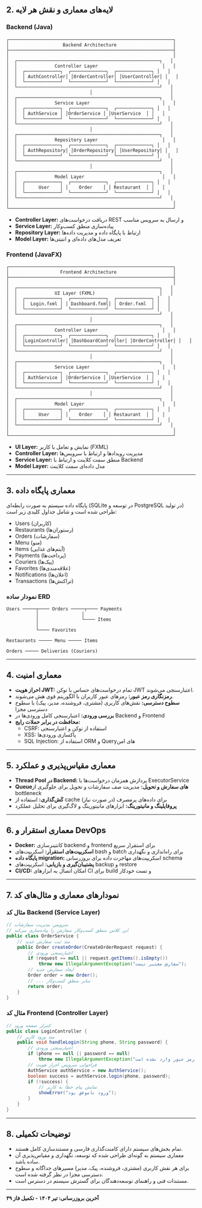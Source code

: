 ## 2. لایه‌های معماری و نقش هر لایه

### Backend (Java)

```
┌─────────────────────────────────────────────────────────────┐
│                    Backend Architecture                     │
├─────────────────────────────────────────────────────────────┤
│                                                             │
│  ┌─────────────────────────────────────────────────────┐   │
│  │              Controller Layer                        │   │
│  │  ┌─────────────┐  ┌─────────────┐  ┌─────────────┐ │   │
│  │  │ AuthController│ │OrderController│ │UserController│ │   │
│  │  └─────────────┘  └─────────────┘  └─────────────┘ │   │
│  └─────────────────────────────────────────────────────┘   │
│                              │                             │
│  ┌─────────────────────────────────────────────────────┐   │
│  │              Service Layer                           │   │
│  │  ┌─────────────┐  ┌─────────────┐  ┌─────────────┐ │   │
│  │  │ AuthService │ │OrderService │ │UserService  │ │   │
│  │  └─────────────┘  └─────────────┘  └─────────────┘ │   │
│  └─────────────────────────────────────────────────────┘   │
│                              │                             │
│  ┌─────────────────────────────────────────────────────┐   │
│  │              Repository Layer                        │   │
│  │  ┌─────────────┐  ┌─────────────┐  ┌─────────────┐ │   │
│  │  │ AuthRepository│ │OrderRepository│ │UserRepository│ │   │
│  │  └─────────────┘  └─────────────┘  └─────────────┘ │   │
│  └─────────────────────────────────────────────────────┘   │
│                              │                             │
│  ┌─────────────────────────────────────────────────────┐   │
│  │              Model Layer                             │   │
│  │  ┌─────────────┐  ┌─────────────┐  ┌─────────────┐ │   │
│  │  │     User    │ │    Order    │ │ Restaurant  │ │   │
│  │  └─────────────┘  └─────────────┘  └─────────────┘ │   │
│  └─────────────────────────────────────────────────────┘   │
│                                                             │
└─────────────────────────────────────────────────────────────┘
```

- **Controller Layer:** دریافت درخواست‌های REST و ارسال به سرویس مناسب
- **Service Layer:** پیاده‌سازی منطق کسب‌وکار
- **Repository Layer:** ارتباط با پایگاه داده و مدیریت داده‌ها
- **Model Layer:** تعریف مدل‌های داده‌ای و انتیتی‌ها

### Frontend (JavaFX)

```
┌─────────────────────────────────────────────────────────────┐
│                   Frontend Architecture                     │
├─────────────────────────────────────────────────────────────┤
│                                                             │
│  ┌─────────────────────────────────────────────────────┐   │
│  │              UI Layer (FXML)                        │   │
│  │  ┌─────────────┐  ┌─────────────┐  ┌─────────────┐ │   │
│  │  │  Login.fxml │ │ Dashboard.fxml│ │ Order.fxml  │ │   │
│  │  └─────────────┘  └─────────────┘  └─────────────┘ │   │
│  └─────────────────────────────────────────────────────┘   │
│                              │                             │
│  ┌─────────────────────────────────────────────────────┐   │
│  │              Controller Layer                        │   │
│  │  ┌─────────────┐  ┌─────────────┐  ┌─────────────┐ │   │
│  │  │LoginController│ │DashboardController│ │OrderController│ │   │
│  │  └─────────────┘  └─────────────┘  └─────────────┘ │   │
│  └─────────────────────────────────────────────────────┘   │
│                              │                             │
│  ┌─────────────────────────────────────────────────────┐   │
│  │              Service Layer                           │   │
│  │  ┌─────────────┐  ┌─────────────┐  ┌─────────────┐ │   │
│  │  │ AuthService │ │OrderService │ │UserService  │ │   │
│  │  └─────────────┘  └─────────────┘  └─────────────┘ │   │
│  └─────────────────────────────────────────────────────┘   │
│                              │                             │
│  ┌─────────────────────────────────────────────────────┐   │
│  │              Model Layer                             │   │
│  │  ┌─────────────┐  ┌─────────────┐  ┌─────────────┐ │   │
│  │  │     User    │ │    Order    │ │ Restaurant  │ │   │
│  │  └─────────────┘  └─────────────┘  └─────────────┘ │   │
│  └─────────────────────────────────────────────────────┘   │
│                                                             │
└─────────────────────────────────────────────────────────────┘
```

- **UI Layer:** نمایش و تعامل با کاربر (FXML)
- **Controller Layer:** مدیریت رویدادها و ارتباط با سرویس‌ها
- **Service Layer:** منطق سمت کلاینت و ارتباط با Backend
- **Model Layer:** مدل داده‌ای سمت کلاینت

--- 

## 3. معماری پایگاه داده

پایگاه داده سیستم به صورت رابطه‌ای (SQLite در توسعه و PostgreSQL در تولید) طراحی شده است و شامل جداول کلیدی زیر است:

- Users (کاربران)
- Restaurants (رستوران‌ها)
- Orders (سفارشات)
- Menu (منو)
- Items (آیتم‌های غذایی)
- Payments (پرداخت‌ها)
- Couriers (پیک‌ها)
- Favorites (علاقه‌مندی‌ها)
- Notifications (اعلان‌ها)
- Transactions (تراکنش‌ها)

### نمودار ساده ERD

```
Users ─────┬──── Orders ─────┬──── Payments
           │                │
           │                └──── Items
           │
           └──── Favorites

Restaurants ───── Menu ───── Items

Orders ───── Deliveries (Couriers)
```

---

## 4. معماری امنیت

- **احراز هویت JWT:** تمام درخواست‌های حساس با توکن JWT اعتبارسنجی می‌شوند.
- **رمزنگاری رمز عبور:** رمزهای عبور کاربران با الگوریتم قوی هش می‌شوند.
- **سطوح دسترسی:** نقش‌های کاربری (مشتری، فروشنده، مدیر، پیک) با سطوح دسترسی مجزا
- **بررسی ورودی:** اعتبارسنجی کامل ورودی‌ها در Backend و Frontend
- **محافظت در برابر حملات رایج:**
  - CSRF: استفاده از توکن و اعتبارسنجی
  - XSS: پاکسازی ورودی‌ها
  - SQL Injection: استفاده از ORM و Queryهای امن

--- 

## 5. معماری مقیاس‌پذیری و عملکرد

- **Thread Pool در Backend:** پردازش همزمان درخواست‌ها با ExecutorService
- **Queueهای سفارش و تحویل:** مدیریت صف سفارشات و تحویل برای جلوگیری از bottleneck
- **کَش‌گذاری:** استفاده از cache برای داده‌های پرمصرف (در صورت نیاز)
- **پروفایلینگ و مانیتورینگ:** ابزارهای مانیتورینگ و لاگ‌گیری برای تحلیل عملکرد

---

## 6. معماری استقرار و DevOps

- **Docker:** کانتینرسازی backend و frontend برای استقرار سریع
- **اسکریپت‌های استقرار:** اسکریپت‌های bash و batch برای راه‌اندازی و نگهداری
- **پایگاه داده migration:** اسکریپت‌های مهاجرت داده برای بروزرسانی schema
- **پشتیبان‌گیری و بازیابی:** اسکریپت‌های backup و restore
- **CI/CD:** امکان اتصال به ابزارهای CI برای build و تست خودکار

--- 

## 7. نمودارهای معماری و مثال‌های کد

### مثال کد Backend (Service Layer)
```java
// سرویس مدیریت سفارشات
// این کلاس منطق کسب‌وکار سفارش را پیاده‌سازی می‌کند
public class OrderService {
    // متد ثبت سفارش جدید
    public Order createOrder(CreateOrderRequest request) {
        // اعتبارسنجی ورودی
        if (request == null || request.getItems().isEmpty())
            throw new IllegalArgumentException("سفارش معتبر نیست");
        // ایجاد سفارش جدید
        Order order = new Order();
        // ... سایر منطق کسب‌وکار
        return order;
    }
}
```

### مثال کد Frontend (Controller Layer)
```java
// کنترلر صفحه ورود
public class LoginController {
    // متد ورود کاربر
    public void handleLogin(String phone, String password) {
        // اعتبارسنجی ورودی
        if (phone == null || password == null)
            throw new IllegalArgumentException("شماره یا رمز عبور وارد نشده است");
        // فراخوانی سرویس احراز هویت
        AuthService authService = new AuthService();
        boolean success = authService.login(phone, password);
        if (!success) {
            // نمایش پیام خطا به کاربر
            showError("ورود ناموفق بود");
        }
    }
}
```

---

## 8. توضیحات تکمیلی

- تمام بخش‌های سیستم دارای کامنت‌گذاری فارسی و مستندسازی کامل هستند.
- معماری سیستم به گونه‌ای طراحی شده که توسعه، نگهداری و مقیاس‌پذیری آن ساده باشد.
- برای هر نقش کاربری (مشتری، فروشنده، پیک، مدیر) مسیرهای جداگانه و سطوح دسترسی مجزا در نظر گرفته شده است.
- مستندات فنی و راهنمای توسعه‌دهندگان برای گسترش سیستم در دسترس است.

---

**آخرین بروزرسانی: تیر ۱۴۰۴ - تکمیل فاز ۳۹** 